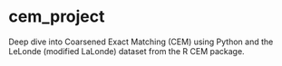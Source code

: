 # cem_project
Deep dive into Coarsened Exact Matching (CEM) using Python and the LeLonde (modified LaLonde) dataset from the R CEM package.
